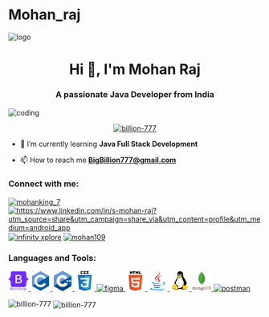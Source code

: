 # Mohan_raj
![logo]([https://github.com/Billion-777/Mohan_raj/commit/160d41e7c56a2b19c2e13067dded1e9f7948ae48](https://github.com/Billion-777/Mohan_raj/commit/160d41e7c56a2b19c2e13067dded1e9f7948ae48))
<h1 align="center">Hi 👋, I'm Mohan Raj</h1>
<h3 align="center">A passionate Java Developer from India</h3>


<img align="center" alt="coding" height=""  width="1200"   src="https://lfsolutions.net/wp-content/uploads/2021/12/Full-Stack-Development-Featured-Image-LevelFive-Solutions.gif">
<br>
<p align="center"> <a href="https://github.com/ryo-ma/github-profile-trophy"><img src="https://github-profile-trophy.vercel.app/?username=billion-777" alt="billion-777" /></a> </p>

- 🌱 I’m currently learning **Java Full Stack Development**

- 📫 How to reach me **BigBillion777@gmail.com**

<h3 align="left">Connect with me:</h3>
<p align="left">
<a href="https://twitter.com/mohanking_7" target="blank"><img align="center" src="https://raw.githubusercontent.com/rahuldkjain/github-profile-readme-generator/master/src/images/icons/Social/twitter.svg" alt="mohanking_7" height="30" width="40" /></a>
<a href="https://linkedin.com/in/https://www.linkedin.com/in/s-mohan-raj?utm_source=share&utm_campaign=share_via&utm_content=profile&utm_medium=android_app" target="blank"><img align="center" src="https://raw.githubusercontent.com/rahuldkjain/github-profile-readme-generator/master/src/images/icons/Social/linked-in-alt.svg" alt="https://www.linkedin.com/in/s-mohan-raj?utm_source=share&utm_campaign=share_via&utm_content=profile&utm_medium=android_app" height="30" width="40" /></a>
<a href="https://www.youtube.com/c/infinity xplore" target="blank"><img align="center" src="https://raw.githubusercontent.com/rahuldkjain/github-profile-readme-generator/master/src/images/icons/Social/youtube.svg" alt="infinity xplore" height="30" width="40" /></a>
<a href="https://www.codechef.com/users/mohan109" target="blank"><img align="center" src="https://cdn.jsdelivr.net/npm/simple-icons@3.1.0/icons/codechef.svg" alt="mohan109" height="30" width="40" /></a>
</p>

<h3 align="left">Languages and Tools:</h3>
<p align="left"> <a href="https://getbootstrap.com" target="_blank" rel="noreferrer"> <img src="https://raw.githubusercontent.com/devicons/devicon/master/icons/bootstrap/bootstrap-plain-wordmark.svg" alt="bootstrap" width="40" height="40"/> </a> <a href="https://www.cprogramming.com/" target="_blank" rel="noreferrer"> <img src="https://raw.githubusercontent.com/devicons/devicon/master/icons/c/c-original.svg" alt="c" width="40" height="40"/> </a> <a href="https://www.w3schools.com/cpp/" target="_blank" rel="noreferrer"> <img src="https://raw.githubusercontent.com/devicons/devicon/master/icons/cplusplus/cplusplus-original.svg" alt="cplusplus" width="40" height="40"/> </a> <a href="https://www.w3schools.com/css/" target="_blank" rel="noreferrer"> <img src="https://raw.githubusercontent.com/devicons/devicon/master/icons/css3/css3-original-wordmark.svg" alt="css3" width="40" height="40"/> </a> <a href="https://www.figma.com/" target="_blank" rel="noreferrer"> <img src="https://www.vectorlogo.zone/logos/figma/figma-icon.svg" alt="figma" width="40" height="40"/> </a> <a href="https://www.w3.org/html/" target="_blank" rel="noreferrer"> <img src="https://raw.githubusercontent.com/devicons/devicon/master/icons/html5/html5-original-wordmark.svg" alt="html5" width="40" height="40"/> </a> <a href="https://www.java.com" target="_blank" rel="noreferrer"> <img src="https://raw.githubusercontent.com/devicons/devicon/master/icons/java/java-original.svg" alt="java" width="40" height="40"/> </a> <a href="https://www.linux.org/" target="_blank" rel="noreferrer"> <img src="https://raw.githubusercontent.com/devicons/devicon/master/icons/linux/linux-original.svg" alt="linux" width="40" height="40"/> </a> <a href="https://www.mongodb.com/" target="_blank" rel="noreferrer"> <img src="https://raw.githubusercontent.com/devicons/devicon/master/icons/mongodb/mongodb-original-wordmark.svg" alt="mongodb" width="40" height="40"/> </a> <a href="https://postman.com" target="_blank" rel="noreferrer"> <img src="https://www.vectorlogo.zone/logos/getpostman/getpostman-icon.svg" alt="postman" width="40" height="40"/> </a> </p>

<p><img align="left" src="https://github-readme-stats.vercel.app/api/top-langs?username=billion-777&show_icons=true&locale=en&layout=compact" alt="billion-777" /></p>

<p>&nbsp;<img align="center" src="https://github-readme-stats.vercel.app/api?username=billion-777&show_icons=true&locale=en" alt="billion-777" /></p>
